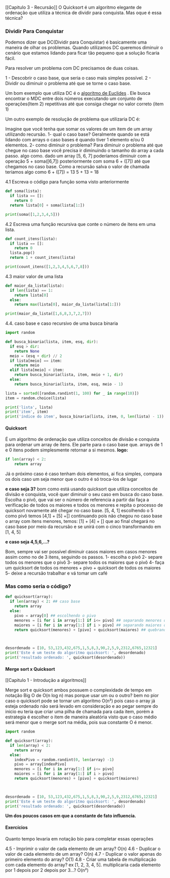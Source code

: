 [[Capitulo 3 - Recursão]]
O Quicksort é um algoritmo elegante de ordenação que utiliza a técnica de dividir para conquista. Mas oque é essa técnica?

### Dividir Para Conquistar
Podemos dizer que DC(Dividir para Conquistar) é basicamente uma maneira de olhar os problemas. Quando utilizamos DC queremos diminuir o cenário que estamos lidando para ficar tão pequeno que a solução ficaria fácil.

Para resolver um problema com DC precisamos de duas coisas.

1 - Descobrir o caso base, que seria o caso mais simples possível.
2 - Dividir ou diminuir o problema até que se torne o caso base.

Um bom exemplo que utiliza DC é o [algoritmo de Euclides](https://pt.khanacademy.org/computing/computer-science/cryptography/modarithmetic/a/the-euclidean-algorithm#:~:text=O%20Algoritmo%20Euclidiano%20para%20encontrar,e%20podemos%20parar%20a%20verifica%C3%A7%C3%A3o.) . 
Ele busca encontrar o MDC entre dois números executando um conjunto de operações(Item 2) repetitivas até que consiga chegar no valor correto (item 1)


Um outro exemplo de resolução de problema que utilizaria DC é:

Imagine que você tenha que somar os valores de um item de um array utilizando recursão.
1- qual o caso base?
	 Geralmente quando se está lidando com arrays o caso bases é quando tiver 1 elemento e/ou 0 elementos.
2- como diminuir o problema?
	 Para diminuir o problema até que chegue no caso base você precisa ir diminuindo o tamanho do array a cada passo. algo como.
	 dado um array [5, 6, 7] poderíamos diminuir com a operação  5 + soma([6,7]) posteriormente com soma 6 + ([7]) até que chegamos no caso base.
	 Como a recursão salva o valor de chamada teríamos algo como 
		6 + ([7]) = 13
		5 + 13 =  18 


4.1 Escreva o código para função soma visto anteriormente

```python
def soma(lista):
  if lista == []:
    return 0
  return lista[0] + soma(lista[1:])

print(soma([1,2,3,4,5]))
```

4.2 Escreva uma função recursiva que conte o número de itens em uma lista.

```python
def count_itens(lista):
  if lista == []:
    return 0
  lista.pop()
  return 1 + count_itens(lista)    

print(count_itens([1,2,3,4,5,6,7,8]))
```

4.3 maior valor de uma lista

```python
def maior_da_lista(lista):
  if len(lista) == 1:
    return lista[0]
  else:
    return max(lista[0], maior_da_lista(lista[1:]))

print(maior_da_lista([1,6,8,3,7,2,7]))
```

4.4. caso base e caso recursivo de uma busca binaria

```python
import random

def busca_binaria(lista, item, esq, dir):
  if esq > dir:
    return None
  meio = (esq + dir) // 2
  if lista[meio] == item:
    return meio
  elif lista[meio] < item:
    return busca_binaria(lista, item, meio + 1, dir)
  else:
    return busca_binaria(lista, item, esq, meio - 1)

lista = sorted([random.randint(1, 100) for _ in range(10)])
item = random.choice(lista)

print('lista', lista)
print('item', item)
print('índice do item', busca_binaria(lista, item, 0, len(lista) - 1))
```



#### Quicksort

É um algoritmo de ordenação que utiliza conceitos de divisão e conquista para ordenar um array de itens.
Ele parte para o caso base que.
arrays de 1 e 0 itens podem simplesmente retornar a si mesmos.
**logo:** 

```python
if len(array) < 2:
	return array
```

Já o próximo caso é caso tenham dois elementos, ai fica simples, compara os dois caso um seja menor que o outro é só troca-los de lugar

**e caso seja 3?**
bom como está usando quicksort que utiliza conceitos de divisão e conquista, você quer diminuir o seu caso em busca do caso base.
Escolha o pivô, que vai ser o número de referencia a partir dai faça a verificação de todos os maiores e todos os menores e repita o processo de quicksort novamente até chegar no caso base.
[5, 4, 1]
escolhendo o 5 como pivô temos
[4,1] + [5] +[]
continuando pois não chegou no caso base o array com itens menores, temos:
[1] + [4] + []
que ao final chegará no caso base por meio da recursão e se unirá com o cinco transformando em
[1, 4, 5]

**e caso seja 4,5,6,...?**

Bom, sempre vai ser possível diminuir casos maiores em casos menores assim como no de 3 itens, seguindo os passos.
1- escolha o pivô
2- separe todos os menores que o pivô
3- separe todos os maiores que o pivô
4- faça um quicksort de todos os menores + pivo  + quicksort de todos os maiores
5- deixe a recursão trabalhar e vá tomar um café   

### Mas como seria o código?

```python
def quicksort(array):
  if len(array) < 2: ## caso base
    return array
  else:
    pivo = array[0] ## escolhendo o pivo
    menores = [i for i in array[1:] if i<= pivo] ## separando menores que o pivo
    maiores = [i for i in array[1:] if i > pivo] ## separando maiores que o pivo
    return quicksort(menores) + [pivo] + quicksort(maiores) ## quebrando em array menores caso até que chegue no caso base
  


desordenado = [10, 53,123,432,675,1,5,8,3,90,2,5,9,2312,6765,12321]
print('Este é um teste do algoritmo quicksort: ', desordenado)
print('resultado ordenado: ', quicksort(desordenado))
```


#### Merge sort x Quicksort
[[Capitulo 1 - Introdução a algoritmos]]

Merge sort e quicksort ambos possuem o complexidade de tempo em notação Big O de O(n log n) mas porque usar um ou o outro?
bem no pior caso o quicksort pode se tornar um algoritmo O(n²) pois caso o array já esteja ordenado não será levado em consideração e ao pegar sempre do inicio eu teria que criar uma  pilha de chamada para cada item, porém a estrategia é escolher o item de maneira aleatória visto que o caso médio será menor que o merge sort na média, pois sua constante O é menor. 

```python
import random

def quicksort(array):
  if len(array) < 2:
    return array
  else:
    indexPivo = random.randint(0, len(array) -1)
    pivo = array[indexPivo]
    menores = [i for i in array[1:] if i<= pivo]
    maiores = [i for i in array[1:] if i > pivo]
    return quicksort(menores) + [pivo] + quicksort(maiores)
  


desordenado = [10, 53,123,432,675,1,5,8,3,90,2,5,9,2312,6765,12321]
print('Este é um teste do algoritmo quicksort: ', desordenado)
print('resultado ordenado: ', quicksort(desordenado))
```

**Um dos poucos casos em que a constante de fato influencia.** 

####  Exercícios
 Quanto tempo levaria em notação bio para completar essas operações
 
 4.5 - Imprimir o valor de cada elemento de um array? 
	 O(n)
 4.6 - Duplicar o valor de cada elemento de um array? 
	 O(n)
 4.7 - Duplicar o valor apenas do primeiro elemento do array? 
	 O(1)
 4.8 - Criar uma tabela de multiplicação com cada elemento do array? ex [1, 2, 3, 4, 5]. multiplicaria cada elemento por 1 depois por 2 depois por 3...? 
	 O(n²)
  